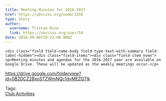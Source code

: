 ```yaml
---
title: Meeting Minutes for 2016-2017 
href: https://ubccsss.org/node/1555
type: Story
author:
  username: Tristan Rice
  link: https://ubccsss.org/user/54
date: 2016-09-06T19:21:00.000Z
---
```



    <div class="field field-name-body field-type-text-with-summary field-label-hidden"><div class="field-items"><div class="field-item even"><p>Meeting minutes and agendas for the 2016-2017 year are available on Google Drive. These will be updated as the weekly meetings occur.</p>
<p><a href="https://drive.google.com/folderview?id=0B2DCZ2BxoSTZWmNQc1dyMEZQTlk&amp;usp=sharing">https://drive.google.com/folderview?id=0B2DCZ2BxoSTZWmNQc1dyMEZQTlk</a></p>
</div></div></div>    <footer>
    <div class="field field-name-field-tags field-type-taxonomy-term-reference field-label-above"><div class="field-label">Tags:&#xA0;</div><div class="field-items"><div class="field-item even"><a href="/club">Club Activities</a></div></div></div>      </footer>
    